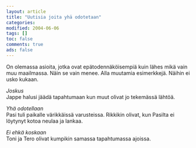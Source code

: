 ```yaml
--- 
layout: article 
title: "Uutisia joita yhä odotetaan" 
categories: 
modified: 2004-06-06 
tags: []
toc: false 
comments: true 
ads: false 
--- 
```


On olemassa asioita, jotka ovat epätodennäköisempiä kuin lähes mikä vain
muu maailmassa. Näin se vain menee. Alla muutamia esimerkkejä. Näihin ei
usko kukaan.

*Joskus*\
Jappe halusi jäädä tapahtumaan kun muut olivat jo tekemässä lähtöä.

*Yhä odotellaan*\
Pasi tuli paikalle värikkäissä varusteissa. Rikkikin olivat, kun Pasilta
ei löytynyt kotoa neulaa ja lankaa.

*Ei ehkä koskaan*\
Toni ja Tero olivat kumpikin samassa tapahtumassa ajoissa.

